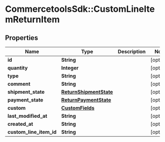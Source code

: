 # CommercetoolsSdk::CustomLineItemReturnItem

## Properties
Name | Type | Description | Notes
------------ | ------------- | ------------- | -------------
**id** | **String** |  | [optional] 
**quantity** | **Integer** |  | [optional] 
**type** | **String** |  | [optional] 
**comment** | **String** |  | [optional] 
**shipment_state** | [**ReturnShipmentState**](ReturnShipmentState.md) |  | [optional] 
**payment_state** | [**ReturnPaymentState**](ReturnPaymentState.md) |  | [optional] 
**custom** | [**CustomFields**](CustomFields.md) |  | [optional] 
**last_modified_at** | **String** |  | [optional] 
**created_at** | **String** |  | [optional] 
**custom_line_item_id** | **String** |  | [optional] 

